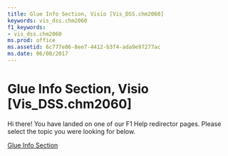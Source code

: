 ```yaml
---
title: Glue Info Section, Visio [Vis_DSS.chm2060]
keywords: vis_dss.chm2060
f1_keywords:
- vis_dss.chm2060
ms.prod: office
ms.assetid: 6c777e86-8ee7-4412-b3f4-ada9e97277ac
ms.date: 06/08/2017
---
```



# Glue Info Section, Visio [Vis_DSS.chm2060]

Hi there! You have landed on one of our F1 Help redirector pages. Please select the topic you were looking for below.

[Glue Info Section](http://msdn.microsoft.com/library/a1ed2846-a358-5515-a34d-66e0cc6e56d3%28Office.15%29.aspx)

